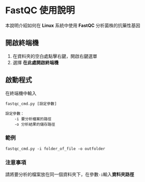 # FastQC 使用說明

本說明介紹如何在 **Linux** 系統中使用 **FastQC** 分析菌株的抗藥性基因

## 開啟終端機

 1. 在資料夾的空白處點擊右鍵，開啟右鍵選單
 2. 選擇 **在此處開啟終端機**

## 啟動程式

在終端機中輸入

```
fastqc_cmd.py [設定參數]

設定參數：
	-i 要分析檔案的路徑
	-o 分析結果的儲存路徑
``` 

### 範例

```
fastqc_cmd.py -i folder_of_file -o outfolder
```

### 注意事項

請將要分析的檔案放在同一個資料夾下，在參數``-i``輸入**資料夾路徑**
<!--stackedit_data:
eyJoaXN0b3J5IjpbOTE5OTIzMDk1LDY1ODg4OTk1OF19
-->
